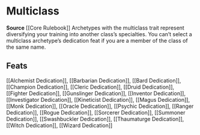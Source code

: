 ﻿---
id: '115'
name: Multiclass
rarity: Common
source: '[[DATABASE/source/Core Rulebook|Core Rulebook]]'
trait:
- Multiclass
type: Trait

---
# Multiclass

**Source** [[Core Rulebook]] 
Archetypes with the multiclass trait represent diversifying your training into another class’s specialties. You can’t select a multiclass archetype’s dedication feat if you are a member of the class of the same name.

## Feats

[[Alchemist Dedication]], [[Barbarian Dedication]], [[Bard Dedication]], [[Champion Dedication]], [[Cleric Dedication]], [[Druid Dedication]], [[Fighter Dedication]], [[Gunslinger Dedication]], [[Inventor Dedication]], [[Investigator Dedication]], [[Kineticist Dedication]], [[Magus Dedication]], [[Monk Dedication]], [[Oracle Dedication]], [[Psychic Dedication]], [[Ranger Dedication]], [[Rogue Dedication]], [[Sorcerer Dedication]], [[Summoner Dedication]], [[Swashbuckler Dedication]], [[Thaumaturge Dedication]], [[Witch Dedication]], [[Wizard Dedication]]